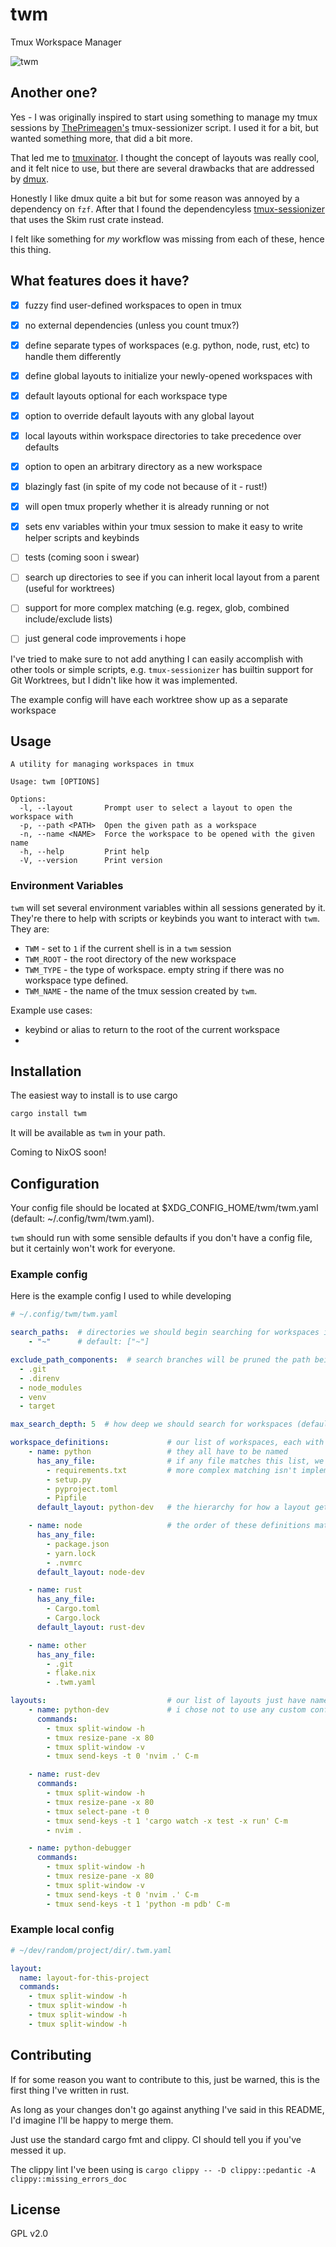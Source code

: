 # twm
Tmux Workspace Manager

![twm](https://s2.gifyu.com/images/twm2.gif)


## Another one?
Yes - I was originally inspired to start using something to manage my tmux sessions by [ThePrimeagen's](https://github.com/ThePrimeagen/.dotfiles/blob/602019e902634188ab06ea31251c01c1a43d1621/bin/.local/scripts/tmux-sessionizer) tmux-sessionizer script. I used it for a bit, but wanted something more, that did a bit more.

That led me to [tmuxinator](https://github.com/tmuxinator/tmuxinator). I thought the concept of layouts was really cool, and it felt nice to use, but there are several drawbacks that are addressed by [dmux](https://github.com/zdcthomas/dmux).

Honestly I like dmux quite a bit but for some reason was annoyed by a dependency on `fzf`. After that I found the dependencyless [tmux-sessionizer](https://github.com/jrmoulton/tmux-sessionizer) that uses the Skim rust crate instead.

I felt like something for *my* workflow was missing from each of these, hence this thing.

## What features does it have?

- [x] fuzzy find user-defined workspaces to open in tmux
- [x] no external dependencies (unless you count tmux?)
- [x] define separate types of workspaces (e.g. python, node, rust, etc) to handle them differently
- [x] define global layouts to initialize your newly-opened workspaces with
- [x] default layouts optional for each workspace type
- [x] option to override default layouts with any global layout
- [x] local layouts within workspace directories to take precedence over defaults
- [x] option to open an arbitrary directory as a new workspace
- [x] blazingly fast (in spite of my code not because of it - rust!)
- [x] will open tmux properly whether it is already running or not
- [x] sets env variables within your tmux session to make it easy to write helper scripts and keybinds
- [ ] tests (coming soon i swear)
- [ ] search up directories to see if you can inherit local layout from a parent (useful for worktrees)
- [ ] support for more complex matching (e.g. regex, glob, combined include/exclude lists)
- [ ] just general code improvements i hope


I've tried to make sure to not add anything I can easily accomplish with other tools or simple scripts, e.g. `tmux-sessionizer` has builtin support for Git Worktrees, but I didn't like how it was implemented.

The example config will have each worktree show up as a separate workspace

## Usage
```
A utility for managing workspaces in tmux

Usage: twm [OPTIONS]

Options:
  -l, --layout       Prompt user to select a layout to open the workspace with
  -p, --path <PATH>  Open the given path as a workspace
  -n, --name <NAME>  Force the workspace to be opened with the given name
  -h, --help         Print help
  -V, --version      Print version
```

### Environment Variables
`twm` will set several environment variables within all sessions generated by it. They're there to help with scripts or keybinds you want to interact with `twm`. They are:
- `TWM` - set to `1` if the current shell is in a `twm` session
- `TWM_ROOT` - the root directory of the new workspace
- `TWM_TYPE` - the type of workspace. empty string if there was no workspace type defined.
- `TWM_NAME` - the name of the tmux session created by `twm`.

Example use cases:
- keybind or alias to return to the root of the current workspace
-

## Installation
The easiest way to install is to use cargo
```bash
cargo install twm
```

It will be available as `twm` in your path.

Coming to NixOS soon!

## Configuration

Your config file should be located at $XDG_CONFIG_HOME/twm/twm.yaml (default: ~/.config/twm/twm.yaml).

`twm` should run with some sensible defaults if you don't have a config file, but it certainly won't work for everyone.


### Example config

Here is the example config I used to while developing
```yaml
# ~/.config/twm/twm.yaml

search_paths:  # directories we should begin searching for workspaces in. i just use home. shell expansion is supported
    - "~"      # default: ["~"]

exclude_path_components:  # search branches will be pruned the path being explored contains any of these components
  - .git
  - .direnv
  - node_modules
  - venv
  - target

max_search_depth: 5  # how deep we should search for workspaces (default: 3)

workspace_definitions:             # our list of workspaces, each with different properties
    - name: python                 # they all have to be named
      has_any_file:                # if any file matches this list, we consider it a match, since its "has_any_file"
        - requirements.txt         # more complex matching isn't implemented currently
        - setup.py
        - pyproject.toml
        - Pipfile
      default_layout: python-dev   # the hierarchy for how a layout gets chosen is user opts to select manually > local layout > default for workspace type

    - name: node                   # the order of these definitions matters - if a directory matches multiple, the first one wins
      has_any_file:
        - package.json
        - yarn.lock
        - .nvmrc
      default_layout: node-dev

    - name: rust
      has_any_file:
        - Cargo.toml
        - Cargo.lock
      default_layout: rust-dev

    - name: other
      has_any_file:
        - .git
        - flake.nix
        - .twm.yaml

layouts:                           # our list of layouts just have names and a list of commands. the command get sent directly with tmux send-keys
    - name: python-dev             # i chose not to use any custom configuration becuase that would be a lot of work to basically maintain a subset of possible functionality
      commands:
        - tmux split-window -h
        - tmux resize-pane -x 80
        - tmux split-window -v
        - tmux send-keys -t 0 'nvim .' C-m

    - name: rust-dev
      commands:
        - tmux split-window -h
        - tmux resize-pane -x 80
        - tmux select-pane -t 0
        - tmux send-keys -t 1 'cargo watch -x test -x run' C-m
        - nvim .

    - name: python-debugger
      commands:
        - tmux split-window -h
        - tmux resize-pane -x 80
        - tmux split-window -v
        - tmux send-keys -t 0 'nvim .' C-m
        - tmux send-keys -t 1 'python -m pdb' C-m
```

### Example local config

```yaml
# ~/dev/random/project/dir/.twm.yaml

layout:
  name: layout-for-this-project
  commands:
    - tmux split-window -h
    - tmux split-window -h
    - tmux split-window -h
    - tmux split-window -h
```

## Contributing

If for some reason you want to contribute to this, just be warned, this is the first thing I've written in rust.

As long as your changes don't go against anything I've said in this README, I'd imagine I'll be happy to merge them.

Just use the standard cargo fmt and clippy. CI should tell you if you've messed it up.

The clippy lint I've been using is `cargo clippy -- -D clippy::pedantic -A clippy::missing_errors_doc`

## License

GPL v2.0
